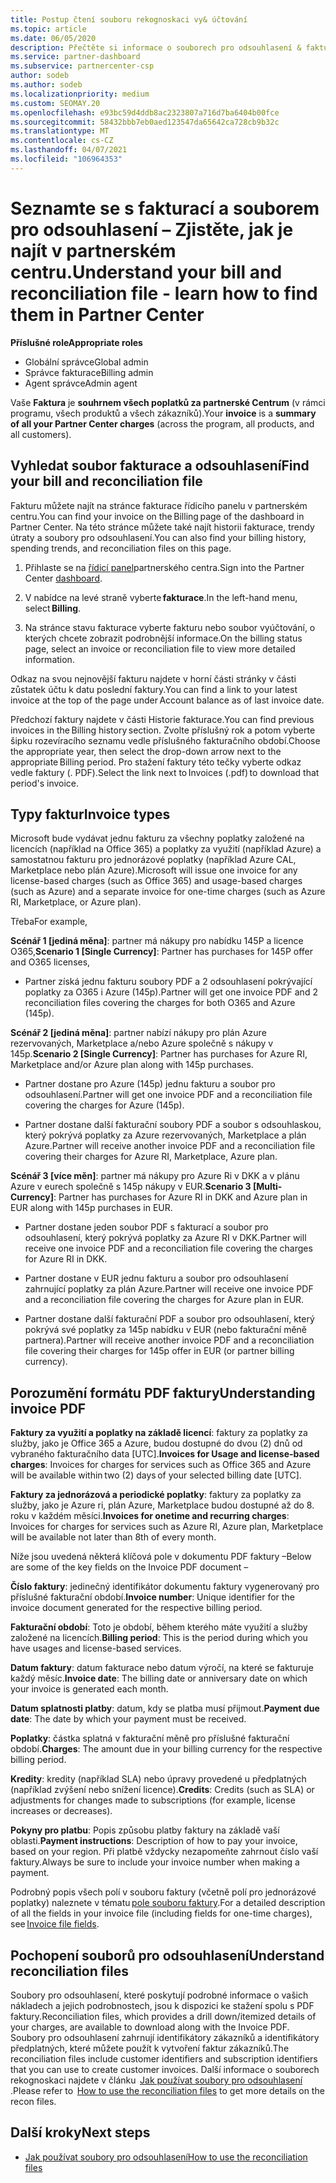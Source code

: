 ```yaml
---
title: Postup čtení souboru rekognoskaci vy& účtování
ms.topic: article
ms.date: 06/05/2020
description: Přečtěte si informace o souborech pro odsouhlasení & faktury. Na faktuře se v rámci programu, produktů a zákazníků zobrazí poplatky za partnerské Centrum za toto měsíční období.
ms.service: partner-dashboard
ms.subservice: partnercenter-csp
author: sodeb
ms.author: sodeb
ms.localizationpriority: medium
ms.custom: SEOMAY.20
ms.openlocfilehash: e93bc59d4ddb8ac2323807a716d7ba6404b00fce
ms.sourcegitcommit: 58432bbb7eb0aed123547da65642ca728cb9b32c
ms.translationtype: MT
ms.contentlocale: cs-CZ
ms.lasthandoff: 04/07/2021
ms.locfileid: "106964353"
---
```

# <a name="understand-your-bill-and-reconciliation-file---learn-how-to-find-them-in-partner-center"></a><span data-ttu-id="ffec2-104">Seznamte se s fakturací a souborem pro odsouhlasení – Zjistěte, jak je najít v partnerském centru.</span><span class="sxs-lookup"><span data-stu-id="ffec2-104">Understand your bill and reconciliation file - learn how to find them in Partner Center</span></span>


<span data-ttu-id="ffec2-105">**Příslušné role**</span><span class="sxs-lookup"><span data-stu-id="ffec2-105">**Appropriate roles**</span></span>

- <span data-ttu-id="ffec2-106">Globální správce</span><span class="sxs-lookup"><span data-stu-id="ffec2-106">Global admin</span></span>
- <span data-ttu-id="ffec2-107">Správce fakturace</span><span class="sxs-lookup"><span data-stu-id="ffec2-107">Billing admin</span></span>
- <span data-ttu-id="ffec2-108">Agent správce</span><span class="sxs-lookup"><span data-stu-id="ffec2-108">Admin agent</span></span>


<span data-ttu-id="ffec2-109">Vaše **Faktura** je **souhrnem všech poplatků za partnerské Centrum** (v rámci programu, všech produktů a všech zákazníků).</span><span class="sxs-lookup"><span data-stu-id="ffec2-109">Your **invoice** is a **summary of all your Partner Center charges** (across the program, all products, and all customers).</span></span> 

## <a name="find-your-bill-and-reconciliation-file"></a><span data-ttu-id="ffec2-110">Vyhledat soubor fakturace a odsouhlasení</span><span class="sxs-lookup"><span data-stu-id="ffec2-110">Find your bill and reconciliation file</span></span> 

<span data-ttu-id="ffec2-111">Fakturu můžete najít na stránce fakturace řídicího panelu v partnerském centru.</span><span class="sxs-lookup"><span data-stu-id="ffec2-111">You can find your invoice on the Billing page of the dashboard in Partner Center.</span></span> <span data-ttu-id="ffec2-112">Na této stránce můžete také najít historii fakturace, trendy útraty a soubory pro odsouhlasení.</span><span class="sxs-lookup"><span data-stu-id="ffec2-112">You can also find your billing history, spending trends, and reconciliation files on this page.</span></span> 

1. <span data-ttu-id="ffec2-113">Přihlaste se na [řídicí panel](https://partner.microsoft.com/dashboard/home)partnerského centra.</span><span class="sxs-lookup"><span data-stu-id="ffec2-113">Sign into the Partner Center [dashboard](https://partner.microsoft.com/dashboard/home).</span></span> 

2. <span data-ttu-id="ffec2-114">V nabídce na levé straně vyberte **fakturace**.</span><span class="sxs-lookup"><span data-stu-id="ffec2-114">In the left-hand menu, select **Billing**.</span></span> 

3. <span data-ttu-id="ffec2-115">Na stránce stavu fakturace vyberte fakturu nebo soubor vyúčtování, o kterých chcete zobrazit podrobnější informace.</span><span class="sxs-lookup"><span data-stu-id="ffec2-115">On the billing status page, select an invoice or reconciliation file to view more detailed information.</span></span> 

<span data-ttu-id="ffec2-116">Odkaz na svou nejnovější fakturu najdete v horní části stránky v části zůstatek účtu k datu poslední faktury.</span><span class="sxs-lookup"><span data-stu-id="ffec2-116">You can find a link to your latest invoice at the top of the page under Account balance as of last invoice date.</span></span> 

<span data-ttu-id="ffec2-117">Předchozí faktury najdete v části Historie fakturace.</span><span class="sxs-lookup"><span data-stu-id="ffec2-117">You can find previous invoices in the Billing history section.</span></span> <span data-ttu-id="ffec2-118">Zvolte příslušný rok a potom vyberte šipku rozevíracího seznamu vedle příslušného fakturačního období.</span><span class="sxs-lookup"><span data-stu-id="ffec2-118">Choose the appropriate year, then select the drop-down arrow next to the appropriate Billing period.</span></span> <span data-ttu-id="ffec2-119">Pro stažení faktury této tečky vyberte odkaz vedle faktury (. PDF).</span><span class="sxs-lookup"><span data-stu-id="ffec2-119">Select the link next to Invoices (.pdf) to download that period's invoice.</span></span> 

## <a name="invoice-types"></a><span data-ttu-id="ffec2-120">Typy faktur</span><span class="sxs-lookup"><span data-stu-id="ffec2-120">Invoice types</span></span>

<span data-ttu-id="ffec2-121">Microsoft bude vydávat jednu fakturu za všechny poplatky založené na licencích (například na Office 365) a poplatky za využití (například Azure) a samostatnou fakturu pro jednorázové poplatky (například Azure CAL, Marketplace nebo plán Azure).</span><span class="sxs-lookup"><span data-stu-id="ffec2-121">Microsoft will issue one invoice for any license-based charges (such as Office 365) and usage-based charges (such as Azure) and a separate invoice for one-time charges (such as Azure RI, Marketplace, or Azure plan).</span></span>

<span data-ttu-id="ffec2-122">Třeba</span><span class="sxs-lookup"><span data-stu-id="ffec2-122">For example,</span></span>  

<span data-ttu-id="ffec2-123">**Scénář 1 [jediná měna]**: partner má nákupy pro nabídku 145P a licence O365,</span><span class="sxs-lookup"><span data-stu-id="ffec2-123">**Scenario 1 [Single Currency]**: Partner has purchases for 145P offer and O365 licenses,</span></span>  

- <span data-ttu-id="ffec2-124">Partner získá jednu fakturu soubory PDF a 2 odsouhlasení pokrývající poplatky za O365 i Azure (145p).</span><span class="sxs-lookup"><span data-stu-id="ffec2-124">Partner will get one invoice PDF and 2 reconciliation files covering the charges for both O365 and Azure (145p).</span></span>  

<span data-ttu-id="ffec2-125">**Scénář 2 [jediná měna]**: partner nabízí nákupy pro plán Azure rezervovaných, Marketplace a/nebo Azure společně s nákupy v 145p.</span><span class="sxs-lookup"><span data-stu-id="ffec2-125">**Scenario 2 [Single Currency]**: Partner has purchases for Azure RI, Marketplace and/or Azure plan along with 145p purchases.</span></span>

- <span data-ttu-id="ffec2-126">Partner dostane pro Azure (145p) jednu fakturu a soubor pro odsouhlasení.</span><span class="sxs-lookup"><span data-stu-id="ffec2-126">Partner will get one invoice PDF and a reconciliation file covering the charges for Azure (145p).</span></span> 

- <span data-ttu-id="ffec2-127">Partner dostane další fakturační soubory PDF a soubor s odsouhlaskou, který pokrývá poplatky za Azure rezervovaných, Marketplace a plán Azure.</span><span class="sxs-lookup"><span data-stu-id="ffec2-127">Partner will receive another invoice PDF and a reconciliation file covering their charges for Azure RI, Marketplace, Azure plan.</span></span> 

<span data-ttu-id="ffec2-128">**Scénář 3 [více měn]**: partner má nákupy pro Azure Ri v DKK a v plánu Azure v eurech společně s 145p nákupy v EUR.</span><span class="sxs-lookup"><span data-stu-id="ffec2-128">**Scenario 3 [Multi-Currency]**: Partner has purchases for Azure RI in DKK and Azure plan in EUR along with 145p purchases in EUR.</span></span>

- <span data-ttu-id="ffec2-129">Partner dostane jeden soubor PDF s fakturací a soubor pro odsouhlasení, který pokrývá poplatky za Azure RI v DKK.</span><span class="sxs-lookup"><span data-stu-id="ffec2-129">Partner will receive one invoice PDF and a reconciliation file covering the charges for Azure RI in DKK.</span></span> 

- <span data-ttu-id="ffec2-130">Partner dostane v EUR jednu fakturu a soubor pro odsouhlasení zahrnující poplatky za plán Azure.</span><span class="sxs-lookup"><span data-stu-id="ffec2-130">Partner will receive one invoice PDF and a reconciliation file covering the charges for Azure plan in EUR.</span></span> 

- <span data-ttu-id="ffec2-131">Partner dostane další fakturační PDF a soubor pro odsouhlasení, který pokrývá své poplatky za 145p nabídku v EUR (nebo fakturační měně partnera).</span><span class="sxs-lookup"><span data-stu-id="ffec2-131">Partner will receive another invoice PDF and a reconciliation file covering their charges for 145p offer in EUR (or partner billing currency).</span></span> 


## <a name="understanding-invoice-pdf"></a><span data-ttu-id="ffec2-132">Porozumění formátu PDF faktury</span><span class="sxs-lookup"><span data-stu-id="ffec2-132">Understanding invoice PDF</span></span> 

<span data-ttu-id="ffec2-133">**Faktury za využití a poplatky na základě licencí**: faktury za poplatky za služby, jako je Office 365 a Azure, budou dostupné do dvou (2) dnů od vybraného fakturačního data [UTC].</span><span class="sxs-lookup"><span data-stu-id="ffec2-133">**Invoices for Usage and license-based charges**: Invoices for charges for services such as Office 365 and Azure will be available within two (2) days of your selected billing date [UTC].</span></span>  

<span data-ttu-id="ffec2-134">**Faktury za jednorázová a periodické poplatky**: faktury za poplatky za služby, jako je Azure ri, plán Azure, Marketplace budou dostupné až do 8. roku v každém měsíci.</span><span class="sxs-lookup"><span data-stu-id="ffec2-134">**Invoices for onetime and recurring charges**: Invoices for charges for services such as Azure RI, Azure plan, Marketplace will be available not later than 8th of every month.</span></span>  

<span data-ttu-id="ffec2-135">Níže jsou uvedená některá klíčová pole v dokumentu PDF faktury –</span><span class="sxs-lookup"><span data-stu-id="ffec2-135">Below are some of the key fields on the Invoice PDF document –</span></span>

<span data-ttu-id="ffec2-136">**Číslo faktury**: jedinečný identifikátor dokumentu faktury vygenerovaný pro příslušné fakturační období.</span><span class="sxs-lookup"><span data-stu-id="ffec2-136">**Invoice number**: Unique identifier for the invoice document generated for the respective billing period.</span></span> 

<span data-ttu-id="ffec2-137">**Fakturační období**: Toto je období, během kterého máte využití a služby založené na licencích.</span><span class="sxs-lookup"><span data-stu-id="ffec2-137">**Billing period**: This is the period during which you have usages and license-based services.</span></span> 

<span data-ttu-id="ffec2-138">**Datum faktury**: datum fakturace nebo datum výročí, na které se fakturuje každý měsíc.</span><span class="sxs-lookup"><span data-stu-id="ffec2-138">**Invoice date**: The billing date or anniversary date on which your invoice is generated each month.</span></span> 

<span data-ttu-id="ffec2-139">**Datum splatnosti platby**: datum, kdy se platba musí přijmout.</span><span class="sxs-lookup"><span data-stu-id="ffec2-139">**Payment due date**: The date by which your payment must be received.</span></span> 

<span data-ttu-id="ffec2-140">**Poplatky**: částka splatná v fakturační měně pro příslušné fakturační období.</span><span class="sxs-lookup"><span data-stu-id="ffec2-140">**Charges**: The amount due in your billing currency for the respective billing period.</span></span> 

<span data-ttu-id="ffec2-141">**Kredity**: kredity (například SLA) nebo úpravy provedené u předplatných (například zvýšení nebo snížení licence).</span><span class="sxs-lookup"><span data-stu-id="ffec2-141">**Credits**: Credits (such as SLA) or adjustments for changes made to subscriptions (for example, license increases or decreases).</span></span> 

<span data-ttu-id="ffec2-142">**Pokyny pro platbu**: Popis způsobu platby faktury na základě vaší oblasti.</span><span class="sxs-lookup"><span data-stu-id="ffec2-142">**Payment instructions**: Description of how to pay your invoice, based on your region.</span></span> <span data-ttu-id="ffec2-143">Při platbě vždycky nezapomeňte zahrnout číslo vaší faktury.</span><span class="sxs-lookup"><span data-stu-id="ffec2-143">Always be sure to include your invoice number when making a payment.</span></span> 

<span data-ttu-id="ffec2-144">Podrobný popis všech polí v souboru faktury (včetně polí pro jednorázové poplatky) naleznete v tématu [pole souboru faktury](invoice-file.md).</span><span class="sxs-lookup"><span data-stu-id="ffec2-144">For a detailed description of all the fields in your invoice file (including fields for one-time charges), see [Invoice file fields](invoice-file.md).</span></span> 

## <a name="understand-reconciliation-files"></a><span data-ttu-id="ffec2-145">Pochopení souborů pro odsouhlasení</span><span class="sxs-lookup"><span data-stu-id="ffec2-145">Understand reconciliation files</span></span>

 <span data-ttu-id="ffec2-146">Soubory pro odsouhlasení, které poskytují podrobné informace o vašich nákladech a jejich podrobnostech, jsou k dispozici ke stažení spolu s PDF faktury.</span><span class="sxs-lookup"><span data-stu-id="ffec2-146">Reconciliation files, which provides a drill down/itemized details of your charges, are available to download along with the Invoice PDF.</span></span> <span data-ttu-id="ffec2-147">Soubory pro odsouhlasení zahrnují identifikátory zákazníků a identifikátory předplatných, které můžete použít k vytvoření faktur zákazníků.</span><span class="sxs-lookup"><span data-stu-id="ffec2-147">The reconciliation files include customer identifiers and subscription identifiers that you can use to create customer invoices.</span></span> <span data-ttu-id="ffec2-148">Další informace o souborech rekognoskaci najdete v článku  [Jak používat soubory pro odsouhlasení](use-the-reconciliation-files.md) .</span><span class="sxs-lookup"><span data-stu-id="ffec2-148">Please refer to  [How to use the reconciliation files](use-the-reconciliation-files.md) to get more details on the recon files.</span></span> 

## <a name="next-steps"></a><span data-ttu-id="ffec2-149">Další kroky</span><span class="sxs-lookup"><span data-stu-id="ffec2-149">Next steps</span></span>

- [<span data-ttu-id="ffec2-150">Jak používat soubory pro odsouhlasení</span><span class="sxs-lookup"><span data-stu-id="ffec2-150">How to use the reconciliation files</span></span>](use-the-reconciliation-files.md)